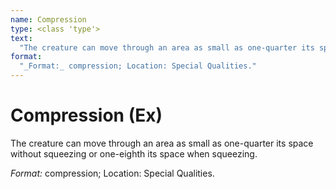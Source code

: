 ```yaml
---
name: Compression
type: <class 'type'>
text:
  "The creature can move through an area as small as one-quarter its space without squeezing or one-eighth its space when squeezing."
format:
  "_Format:_ compression; Location: Special Qualities."
---
```

 
# Compression (Ex)
The creature can move through an area as small as one-quarter its space without squeezing or one-eighth its space when squeezing.

_Format:_ compression; Location: Special Qualities.